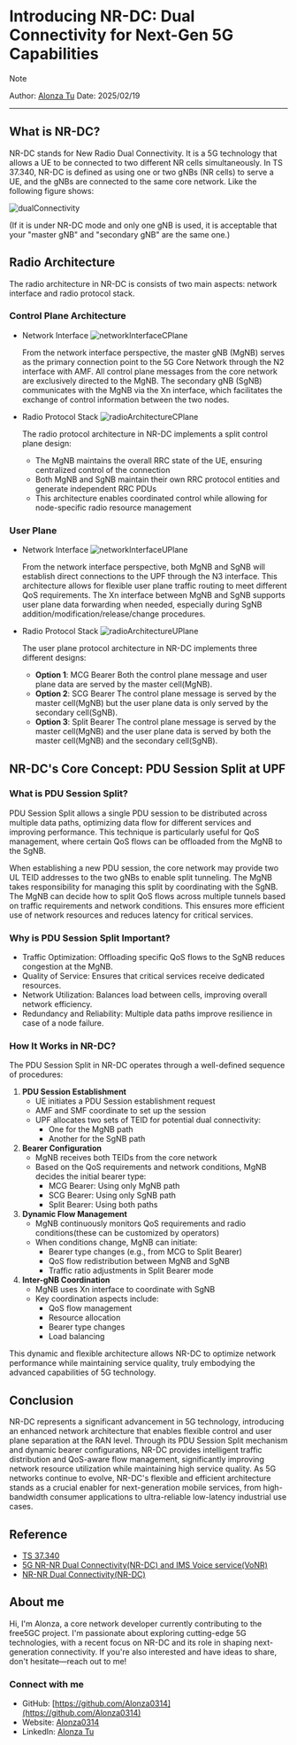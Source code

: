 # Introducing NR-DC: Dual Connectivity for Next-Gen 5G Capabilities

> [!Note]
> Author: [Alonza Tu](https://www.linkedin.com/in/feng-tu-b91405345/)
> Date: 2025/02/19

---

## What is NR-DC?

NR-DC stands for New Radio Dual Connectivity. It is a 5G technology that allows a UE to be connected to two different NR cells simultaneously.
In TS 37.340, NR-DC is defined as using one or two gNBs (NR cells) to serve a UE, and the gNBs are connected to the same core network. Like the following figure shows:

![dualConnectivity](dualConnectivity.png)

(If it is under NR-DC mode and only one gNB is used, it is acceptable that your "master gNB" and "secondary gNB" are the same one.)

## Radio Architecture

The radio architecture in NR-DC is consists of two main aspects: network interface and radio protocol stack.

### Control Plane Architecture

- Network Interface
![networkInterfaceCPlane](networkInterfaceCPlane.png) 

    From the network interface perspective, the master gNB (MgNB) serves as the primary connection point to the 5G Core Network through the N2 interface with AMF. All control plane messages from the core network are exclusively directed to the MgNB. The secondary gNB (SgNB) communicates with the MgNB via the Xn interface, which facilitates the exchange of control information between the two nodes.

- Radio Protocol Stack
![radioArchitectureCPlane](radioArchitectureCPlane.png)

    The radio protocol architecture in NR-DC implements a split control plane design:

    - The MgNB maintains the overall RRC state of the UE, ensuring centralized control of the connection
    - Both MgNB and SgNB maintain their own RRC protocol entities and generate independent RRC PDUs
    - This architecture enables coordinated control while allowing for node-specific radio resource management

### User Plane

- Network Interface
![networkInterfaceUPlane](networkInterfaceUPlane.png)

    From the network interface perspective, both MgNB and SgNB will establish direct connections to the UPF through the N3 interface. This architecture allows for flexible user plane traffic routing to meet different QoS requirements.
    The Xn interface between MgNB and SgNB supports user plane data forwarding when needed, especially during SgNB addition/modification/release/change procedures.

- Radio Protocol Stack
![radioArchitectureUPlane](radioArchitectureUPlane.png)

    The user plane protocol architecture in NR-DC implements three different designs:

    - **Option 1**: MCG Bearer
        Both the control plane message and user plane data are served by the master cell(MgNB).
    - **Option 2**: SCG Bearer
        The control plane message is served by the master cell(MgNB) but the user plane data is only served by the secondary cell(SgNB).
    - **Option 3**: Split Bearer
        The control plane message is served by the master cell(MgNB) and the user plane data is served by both the master cell(MgNB) and the secondary cell(SgNB).

## NR-DC's Core Concept: PDU Session Split at UPF

### What is PDU Session Split?

PDU Session Split allows a single PDU session to be distributed across multiple data paths, optimizing data flow for different services and improving performance. This technique is particularly useful for QoS management, where certain QoS flows can be offloaded from the MgNB to the SgNB.

When establishing a new PDU session, the core network may provide two UL TEID addresses to the two gNBs to enable split tunneling. The MgNB takes responsibility for managing this split by coordinating with the SgNB. The MgNB can decide how to split QoS flows across multiple tunnels based on traffic requirements and network conditions. This ensures more efficient use of network resources and reduces latency for critical services.

### Why is PDU Session Split Important?

- Traffic Optimization: Offloading specific QoS flows to the SgNB reduces congestion at the MgNB.
- Quality of Service: Ensures that critical services receive dedicated resources.
- Network Utilization: Balances load between cells, improving overall network efficiency.
- Redundancy and Reliability: Multiple data paths improve resilience in case of a node failure.

### How It Works in NR-DC?

The PDU Session Split in NR-DC operates through a well-defined sequence of procedures:

1. **PDU Session Establishment**
      - UE initiates a PDU Session establishment request
      - AMF and SMF coordinate to set up the session
      - UPF allocates two sets of TEID for potential dual connectivity:
        - One for the MgNB path
        - Another for the SgNB path
2. **Bearer Configuration**
      - MgNB receives both TEIDs from the core network
      - Based on the QoS requirements and network conditions, MgNB decides the initial bearer type:
        - MCG Bearer: Using only MgNB path
        - SCG Bearer: Using only SgNB path
        - Split Bearer: Using both paths
3. **Dynamic Flow Management**
      - MgNB continuously monitors QoS requirements and radio conditions(these can be customized by operators)
      - When conditions change, MgNB can initiate:
        - Bearer type changes (e.g., from MCG to Split Bearer)
        - QoS flow redistribution between MgNB and SgNB
        - Traffic ratio adjustments in Split Bearer mode
4. **Inter-gNB Coordination**
      - MgNB uses Xn interface to coordinate with SgNB
      - Key coordination aspects include:
        - QoS flow management
        - Resource allocation
        - Bearer type changes
        - Load balancing

This dynamic and flexible architecture allows NR-DC to optimize network performance while maintaining service quality, truly embodying the advanced capabilities of 5G technology.

## Conclusion

NR-DC represents a significant advancement in 5G technology, introducing an enhanced network architecture that enables flexible control and user plane separation at the RAN level. Through its PDU Session Split mechanism and dynamic bearer configurations, NR-DC provides intelligent traffic distribution and QoS-aware flow management, significantly improving network resource utilization while maintaining high service quality. As 5G networks continue to evolve, NR-DC's flexible and efficient architecture stands as a crucial enabler for next-generation mobile services, from high-bandwidth consumer applications to ultra-reliable low-latency industrial use cases.

## Reference

- [TS 37.340](https://portal.3gpp.org/desktopmodules/Specifications/SpecificationDetails.aspx?specificationId=3198)
- [5G NR-NR Dual Connectivity(NR-DC) and IMS Voice service(VoNR)](https://www.telecomhall.net/t/5g-nr-nr-dual-connectivity-nr-dc-and-ims-voice-service-vonr/23697)
- [NR-NR Dual Connectivity(NR-DC)](https://wirelessbrew.com/5g-nr/nr-dc/)

## About me

Hi, I'm Alonza, a core network developer currently contributing to the free5GC project. I'm passionate about exploring cutting-edge 5G technologies, with a recent focus on NR-DC and its role in shaping next-generation connectivity. If you're also interested and have ideas to share, don't hesitate—reach out to me!

### Connect with me

- GitHub: [https://github.com/Alonza0314](https://github.com/Alonza0314)
- Website: [Alonza0314](https://alonza0314.github.io/)
- LinkedIn: [Alonza Tu](https://www.linkedin.com/in/feng-tu-b91405345/)